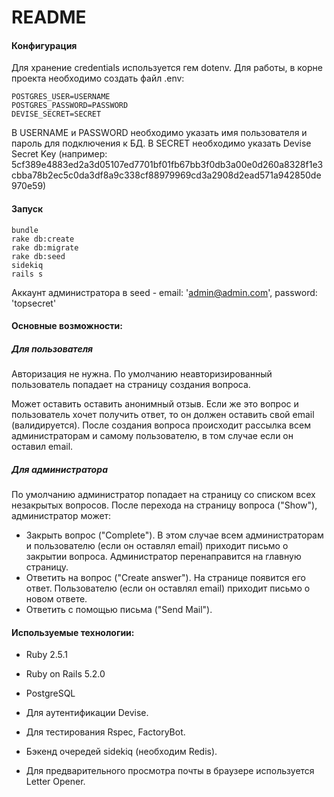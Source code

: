 # README

#### Конфигурация

Для хранение credentials используется гем dotenv. Для работы, в корне проекта необходимо создать файл .env:

```
POSTGRES_USER=USERNAME
POSTGRES_PASSWORD=PASSWORD
DEVISE_SECRET=SECRET
```
В USERNAME и PASSWORD необходимо указать имя пользователя и пароль для подключения к БД.
В SECRET необходимо указать Devise Secret Key (например: 5cf389e4883ed2a3d05107ed7701bf01fb67bb3f0db3a00e0d260a8328f1e3cbba78b2ec5c0da3df8a9c338cf88979969cd3a2908d2ead571a942850de970e59)
#### Запуск

```
bundle
rake db:create
rake db:migrate
rake db:seed
sidekiq
rails s
```
Аккаунт администратора в seed - email: 'admin@admin.com', password: 'topsecret'
#### Основные возможности:

##### Для пользователя
Авторизация не нужна.
По умолчанию неавторизированный пользователь попадает на страницу создания вопроса.

Может оставить оставить анонимный отзыв.
Если же это вопрос и пользователь хочет получить ответ, то он должен оставить свой email (валидируется).
После создания вопроса происходит рассылка всем администраторам и самому пользователю, в том случае если он оставил email.

##### Для администратора
По умолчанию администратор попадает на страницу со списком всех незакрытых вопросов.
После перехода на страницу вопроса ("Show"), администратор может:

- Закрыть вопрос ("Complete"). В этом случае всем администраторам и пользователю (если он оставлял email) приходит письмо о закрытии вопроса. Администратор перенаправится на главную страницу.
- Ответить на вопрос ("Create answer"). На странице появится его ответ. Пользователю (если он оставлял email) приходит письмо о новом ответе.
- Ответить с помощью письма ("Send Mail").

#### Используемые технологии:

- Ruby 2.5.1

- Ruby on Rails 5.2.0

- PostgreSQL

- Для аутентификации Devise.

- Для тестирования Rspec, FactoryBot.

- Бэкенд очередей sidekiq (необходим Redis).

- Для предварительного просмотра почты в браузере используется Letter Opener.
